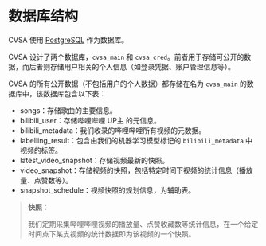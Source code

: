# 数据库结构

CVSA 使用 [PostgreSQL](https://www.postgresql.org/) 作为数据库。

CVSA 设计了两个数据库，`cvsa_main` 和 `cvsa_cred`。前者用于存储可公开的数据，而后者则存储用户相关的个人信息（如登录凭据、账户管理信息等）。

CVSA 的所有公开数据（不包括用户的个人数据）都存储在名为 `cvsa_main` 的数据库中，该数据库包含以下表：

* songs：存储歌曲的主要信息。
* bilibili\_user：存储哔哩哔哩 UP主 的元信息。
* bilibili\_metadata：我们收录的哔哩哔哩所有视频的元数据。
* labelling\_result：包含由我们的机器学习模型标记的 `bilibili_metadata` 中视频的标签。
* latest\_video\_snapshot：存储视频最新的快照。
* video\_snapshot：存储视频的快照，包括特定时间下视频的统计信息（播放量、点赞数等）。
* snapshot\_schedule：视频快照的规划信息，为辅助表。

> **快照：**
>
> 我们定期采集哔哩哔哩视频的播放量、点赞收藏数等统计信息，在一个给定时间点下某支视频的统计数据即为该视频的一个快照。




